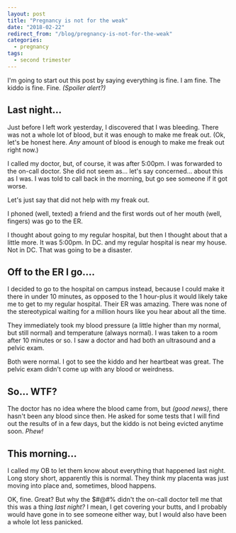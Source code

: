 ```yaml
---
layout: post
title: "Pregnancy is not for the weak"
date: "2018-02-22"
redirect_from: "/blog/pregnancy-is-not-for-the-weak"
categories:
  - pregnancy
tags:
  - second trimester
---
```


I'm going to start out this post by saying everything is fine. I am fine. The kiddo is fine. Fine. _(Spoiler alert?)_

## Last night...

Just before I left work yesterday, I discovered that I was bleeding. There was not a whole lot of blood, but it was enough to make me freak out. (Ok, let's be honest here. _Any_ amount of blood is enough to make me freak out right now.)

I called my doctor, but, of course, it was after 5:00pm. I was forwarded to the on-call doctor. She did not seem as... let's say concerned... about this as I was. I was told to call back in the morning, but go see someone if it got worse.

Let's just say that did not help with my freak out.

I phoned (well, texted) a friend and the first words out of her mouth (well, fingers) was go to the ER.

I thought about going to my regular hospital, but then I thought about that a little more. It was 5:00pm. In DC. and my regular hospital is near my house. Not in DC. That was going to be a disaster.

## Off to the ER I go....

I decided to go to the hospital on campus instead, because I could make it there in under 10 minutes, as opposed to the 1 hour-plus it would likely take me to get to my regular hospital. Their ER was amazing. There was none of the stereotypical waiting for a million hours like you hear about all the time.

They immediately took my blood pressure (a little higher than my normal, but still normal) and temperature (always normal). I was taken to a room after 10 minutes or so. I saw a doctor and had both an ultrasound and a pelvic exam.

Both were normal. I got to see the kiddo and her heartbeat was great. The pelvic exam didn't come up with any blood or weirdness.

## So... WTF?

The doctor has no idea where the blood came from, but _(good news)_, there hasn't been any blood since then. He asked for some tests that I will find out the results of in a few days, but the kiddo is not being evicted anytime soon. _Phew!_

## This morning...

I called my OB to let them know about everything that happened last night. Long story short, apparently this is normal. They think my placenta was just moving into place and, sometimes, blood happens.

OK, fine. Great? But why the $#@#% didn't the on-call doctor tell me that this was a thing _last night?_ I mean, I get covering your butts, and I probably would have gone in to see someone either way, but I would also have been a whole lot less panicked.
